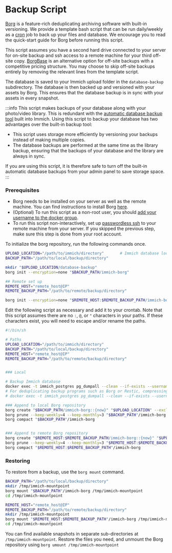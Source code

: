 # Backup Script

[Borg](https://www.borgbackup.org/) is a feature-rich deduplicating archiving software with built-in versioning. We provide a template bash script that can be run daily/weekly as a [cron](https://wiki.archlinux.org/title/cron) job to back up your files and database. We encourage you to read the quick-start guide for Borg before running this script.

This script assumes you have a second hard drive connected to your server for on-site backup and ssh access to a remote machine for your third off-site copy. [BorgBase](https://www.borgbase.com/) is an alternative option for off-site backups with a competitive pricing structure. You may choose to skip off-site backups entirely by removing the relevant lines from the template script.

The database is saved to your Immich upload folder in the `database-backup` subdirectory. The database is then backed up and versioned with your assets by Borg. This ensures that the database backup is in sync with your assets in every snapshot.

:::info
This script makes backups of your database along with your photo/video library. This is redundant with the [automatic database backup tool](https://immich.app/docs/administration/backup-and-restore#automatic-database-backups) built into Immich. Using this script to backup your database has two advantages over the built-in backup tool:

- This script uses storage more efficiently by versioning your backups instead of making multiple copies.
- The database backups are performed at the same time as the library backup, ensuring that the backups of your database and the library are always in sync.

If you are using this script, it is therefore safe to turn off the built-in automatic database backups from your admin panel to save storage space.
:::

### Prerequisites

- Borg needs to be installed on your server as well as the remote machine. You can find instructions to install Borg [here](https://borgbackup.readthedocs.io/en/latest/installation.html).
- (Optional) To run this script as a non-root user, you should [add your username to the docker group](https://docs.docker.com/engine/install/linux-postinstall/).
- To run this script non-interactively, set up [passwordless ssh](https://www.redhat.com/sysadmin/passwordless-ssh) to your remote machine from your server. If you skipped the previous step, make sure this step is done from your root account.

To initialize the borg repository, run the following commands once.

```bash title='Borg set-up'
UPLOAD_LOCATION="/path/to/immich/directory"       # Immich database location, as set in your .env file
BACKUP_PATH="/path/to/local/backup/directory"

mkdir "$UPLOAD_LOCATION/database-backup"
borg init --encryption=none "$BACKUP_PATH/immich-borg"

## Remote set up
REMOTE_HOST="remote_host@IP"
REMOTE_BACKUP_PATH="/path/to/remote/backup/directory"

borg init --encryption=none "$REMOTE_HOST:$REMOTE_BACKUP_PATH/immich-borg"
```

Edit the following script as necessary and add it to your crontab. Note that this script assumes there are no `:`, `@`, or `"` characters in your paths. If these characters exist, you will need to escape and/or rename the paths.

```bash title='Borg backup template'
#!/bin/sh

# Paths
UPLOAD_LOCATION="/path/to/immich/directory"
BACKUP_PATH="/path/to/local/backup/directory"
REMOTE_HOST="remote_host@IP"
REMOTE_BACKUP_PATH="/path/to/remote/backup/directory"


### Local

# Backup Immich database
docker exec -t immich_postgres pg_dumpall --clean --if-exists --username=postgres > "$UPLOAD_LOCATION"/database-backup/immich-database.sql
# For deduplicating backup programs such as Borg or Restic, compressing the content can increase backup size by making it harder to deduplicate. If you are using a different program or still prefer to compress, you can use the following command instead:
# docker exec -t immich_postgres pg_dumpall --clean --if-exists --username=postgres | /usr/bin/gzip --rsyncable > "$UPLOAD_LOCATION"/database-backup/immich-database.sql.gz

### Append to local Borg repository
borg create "$BACKUP_PATH/immich-borg::{now}" "$UPLOAD_LOCATION" --exclude "$UPLOAD_LOCATION"/thumbs/ --exclude "$UPLOAD_LOCATION"/encoded-video/
borg prune --keep-weekly=4 --keep-monthly=3 "$BACKUP_PATH"/immich-borg
borg compact "$BACKUP_PATH"/immich-borg


### Append to remote Borg repository
borg create "$REMOTE_HOST:$REMOTE_BACKUP_PATH/immich-borg::{now}" "$UPLOAD_LOCATION" --exclude "$UPLOAD_LOCATION"/thumbs/ --exclude "$UPLOAD_LOCATION"/encoded-video/
borg prune --keep-weekly=4 --keep-monthly=3 "$REMOTE_HOST:$REMOTE_BACKUP_PATH"/immich-borg
borg compact "$REMOTE_HOST:$REMOTE_BACKUP_PATH"/immich-borg
```

### Restoring

To restore from a backup, use the `borg mount` command.

```bash title='Restore from local backup'
BACKUP_PATH="/path/to/local/backup/directory"
mkdir /tmp/immich-mountpoint
borg mount "$BACKUP_PATH"/immich-borg /tmp/immich-mountpoint
cd /tmp/immich-mountpoint
```

```bash title='Restore from remote backup'
REMOTE_HOST="remote_host@IP"
REMOTE_BACKUP_PATH="/path/to/remote/backup/directory"
mkdir /tmp/immich-mountpoint
borg mount "$REMOTE_HOST:$REMOTE_BACKUP_PATH"/immich-borg /tmp/immich-mountpoint
cd /tmp/immich-mountpoint
```

You can find available snapshots in separate sub-directories at `/tmp/immich-mountpoint`. Restore the files you need, and unmount the Borg repository using `borg umount /tmp/immich-mountpoint`
